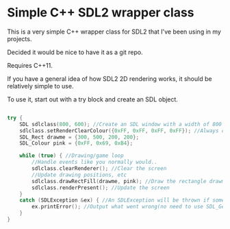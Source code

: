 # Simple C++ SDL2 wrapper class
This is a very simple C++ wrapper class for SDL2 that I've been using in my projects.

Decided it would be nice to have it as a git repo.

Requires C++11.

If you have a general idea of how SDL2 2D rendering works, it should be relatively simple to use.

To use it, start out with a try block and create an SDL object.

```cpp

try {
	SDL sdlclass(800, 600); //Create an SDL window with a width of 800 and height of 600
	sdlclass.setRenderClearColour({0xFF, 0xFF, 0xFF, 0xFF}); //Always clear the screen in black instead of the default grey
	SDL_Rect drawme = {300, 500, 200, 200}; 
	SDL_Colour pink = {0xFF, 0x69, 0xB4};

	while (true) { //Drawing/game loop
		//Handle events like you normally would..
		sdlclass.clearRenderer(); //Clear the screen
		//Update drawing positions, etc
		sdlclass.drawRectFill(drawme, pink); //Draw the rectangle drawme with the colour pink
		sdlclass.renderPresent(); //Update the screen 
	}
	catch (SDLException &ex) { //An SDLException will be thrown if something goes wrong, handle it
		ex.printError(); //Output what went wrong(no need to use SDL_GetError())
	}
}
```
